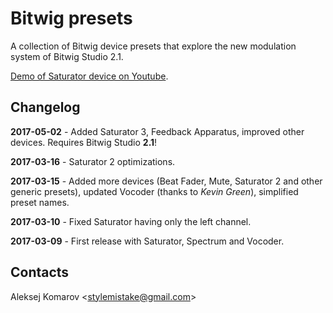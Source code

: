 # Bitwig presets

A collection of Bitwig device presets that explore the new modulation system
of Bitwig Studio 2.1.

[Demo of Saturator device on Youtube](https://www.youtube.com/watch?v=wNrMiP9-EPk).


## Changelog

**2017-05-02** - Added Saturator 3, Feedback Apparatus, improved other devices. Requires Bitwig Studio **2.1**!

**2017-03-16** - Saturator 2 optimizations.

**2017-03-15** - Added more devices (Beat Fader, Mute, Saturator 2 and other
generic presets), updated Vocoder (thanks to *Kevin Green*), simplified
preset names.

**2017-03-10** - Fixed Saturator having only the left channel.

**2017-03-09** - First release with Saturator, Spectrum and Vocoder.


## Contacts

Aleksej Komarov <[stylemistake@gmail.com]>

[stylemistake.com]: http://stylemistake.com
[stylemistake@gmail.com]: mailto:stylemistake@gmail.com
